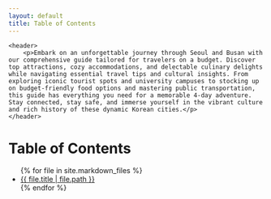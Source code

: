 ```yaml
---
layout: default
title: Table of Contents
---
```

    <header>
        <p>Embark on an unforgettable journey through Seoul and Busan with our comprehensive guide tailored for travelers on a budget. Discover top attractions, cozy accommodations, and delectable culinary delights while navigating essential travel tips and cultural insights. From exploring iconic tourist spots and university campuses to stocking up on budget-friendly food options and mastering public transportation, this guide has everything you need for a memorable 4-day adventure. Stay connected, stay safe, and immerse yourself in the vibrant culture and rich history of these dynamic Korean cities.</p>
    </header>

<h1>Table of Contents</h1>

<ul>
{% for file in site.markdown_files %}
<li>
    <a href="{{ file.url | relative_url }}">{{ file.title | file.path }}</a>
</li>
{% endfor %}
</ul>
